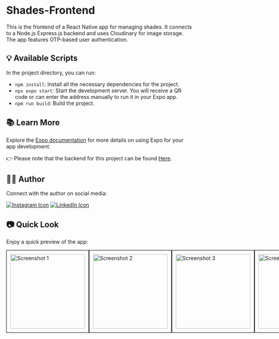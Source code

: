 # Shades-Frontend

This is the frontend of a React Native app for managing shades. It connects to a Node.js Express.js backend and uses Cloudinary for image storage. The app features OTP-based user authentication.

## 💡 Available Scripts

In the project directory, you can run:

- `npm install`: Install all the necessary dependencies for the project.
- `npx expo start`: Start the development server. You will receive a QR code or can enter the address manually to run it in your Expo app.
- `npm run build`: Build the project.

## 📚 Learn More

Explore the [Expo documentation](https://docs.expo.dev/) for more details on using Expo for your app development.

👉 Please note that the backend for this project can be found [Here](https://github.com/Myself-Pankaj/Shades-Backend).

## 👨‍💻 Author

Connect with the author on social media:

[![Instagram Icon](https://img.icons8.com/color/96/000000/instagram-new.png)](https://www.instagram.com/ifeelpankaj)
 [![LinkedIn Icon](https://img.icons8.com/color/96/000000/linkedin.png)](https://www.linkedin.com/in/ifeelpankaj)

## 📷 Quick Look

Enjoy a quick preview of the app:

<div style="display: flex; justify-content: space-between; gap: "20px';">
  <img src="https://res.cloudinary.com/attar-shop/image/upload/v1693743325/dyu0frxqyx8zvywtfyyy.jpg" alt="Screenshot 1" width="200" height="auto" style="border: 1px solid #000; padding: 10px;">
  <img src="https://res.cloudinary.com/attar-shop/image/upload/v1693743326/tctjumrjy09azjhriswa.jpg" alt="Screenshot 2" width="200" height="auto" style="border: 1px solid #000; padding: 10px;">
  <img src="https://res.cloudinary.com/attar-shop/image/upload/v1693743326/djooqzfyuiz2ecusz9l1.jpg" alt="Screenshot 3" width="200" height="auto" style="border: 1px solid #000; padding: 10px;">
  <img src="https://res.cloudinary.com/attar-shop/image/upload/v1693743326/bi5ztrp9z121ihplxvib.jpg" alt="Screenshot 4" width="200" height="auto" style="border: 1px solid #000; padding: 10px;">
<div/>

## 📷 Demo

**Interactive Demo:**

You can interact with the app using Expo. Click the link below or scan the QR code with your Expo app to try it out:

- [Open in Expo](exp://exp.host/@ifeelpankaj/Shades)

**Scan this QR code with your Expo app:**

![Expo QR Code](https://api.qrserver.com/v1/create-qr-code/?data=exp%3A%2F%2Fexp.host%2F%40ifeelpankaj%2FShades&size=150x150&color=007acc)


Build your dynamic web application with this powerful tech stack! 🚀
